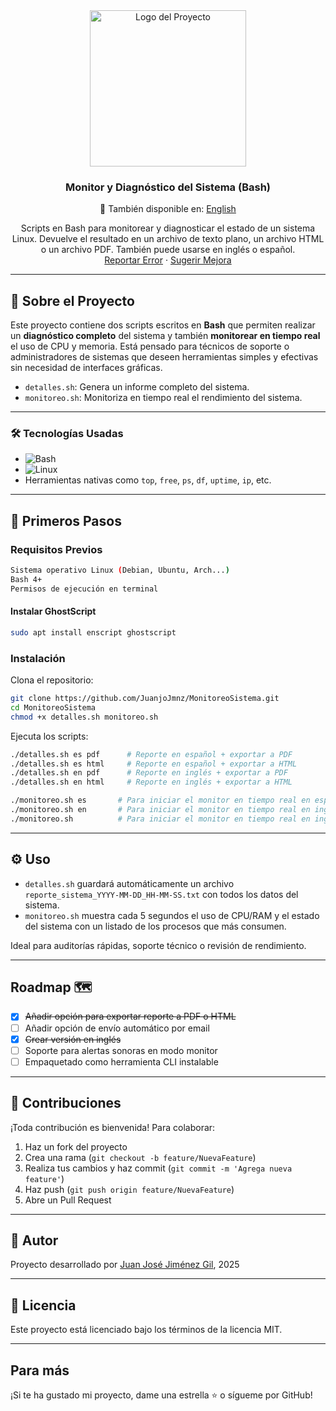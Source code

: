 <!-- LOGO -->
<div align="center">
  <a href="https://github.com/JuanjoJmnz/monitor-sistema-bash">
    <img src="https://github.com/user-attachments/assets/ed703c3e-07a0-4ffe-8bf4-7020b56b00ab" alt="Logo del Proyecto" width="250" height="250">
  </a>

<h3 align="center">Monitor y Diagnóstico del Sistema (Bash)</h3>

📘 También disponible en: [English](README.en.md)

  <p align="center">
    Scripts en Bash para monitorear y diagnosticar el estado de un sistema Linux. Devuelve el resultado en un archivo de texto plano, un archivo HTML o un archivo PDF. También puede usarse en inglés o español.
    <br />
    <a href="https://github.com/JuanjoJmnz/MonitoreoSistema/issues">Reportar Error</a>
    ·
    <a href="https://github.com/JuanjoJmnz/MonitoreoSistema/issues">Sugerir Mejora</a>
  </p>
</div>

---

## 🧾 Sobre el Proyecto

Este proyecto contiene dos scripts escritos en **Bash** que permiten realizar un **diagnóstico completo** del sistema y también **monitorear en tiempo real** el uso de CPU y memoria. Está pensado para técnicos de soporte o administradores de sistemas que deseen herramientas simples y efectivas sin necesidad de interfaces gráficas.

- `detalles.sh`: Genera un informe completo del sistema.
- `monitoreo.sh`: Monitoriza en tiempo real el rendimiento del sistema.

---

### 🛠️ Tecnologías Usadas

* ![Bash](https://img.shields.io/badge/Bash-121011?style=for-the-badge&logo=gnubash&logoColor=white)
* ![Linux](https://img.shields.io/badge/Linux-FCC624?style=for-the-badge&logo=linux&logoColor=black)
* Herramientas nativas como `top`, `free`, `ps`, `df`, `uptime`, `ip`, etc.

---

## 🚀 Primeros Pasos

### Requisitos Previos

```sh
Sistema operativo Linux (Debian, Ubuntu, Arch...)
Bash 4+
Permisos de ejecución en terminal
```

#### Instalar GhostScript
```sh
sudo apt install enscript ghostscript
```

### Instalación

Clona el repositorio:

```sh
git clone https://github.com/JuanjoJmnz/MonitoreoSistema.git
cd MonitoreoSistema
chmod +x detalles.sh monitoreo.sh
```

Ejecuta los scripts:

```sh
./detalles.sh es pdf	  # Reporte en español + exportar a PDF
./detalles.sh es html	  # Reporte en español + exportar a HTML
./detalles.sh en pdf	  # Reporte en inglés + exportar a PDF
./detalles.sh en html	  # Reporte en inglés + exportar a HTML

./monitoreo.sh es       # Para iniciar el monitor en tiempo real en español
./monitoreo.sh en       # Para iniciar el monitor en tiempo real en inglés
./monitoreo.sh          # Para iniciar el monitor en tiempo real en inglés (por defecto)
```

---

## ⚙️ Uso

- `detalles.sh` guardará automáticamente un archivo `reporte_sistema_YYYY-MM-DD_HH-MM-SS.txt` con todos los datos del sistema.
- `monitoreo.sh` muestra cada 5 segundos el uso de CPU/RAM y el estado del sistema con un listado de los procesos que más consumen.

Ideal para auditorías rápidas, soporte técnico o revisión de rendimiento.

---

## Roadmap 🗺️

- [x] <s>Añadir opción para exportar reporte a PDF o HTML</s>
- [ ] Añadir opción de envío automático por email
- [x] <s>Crear versión en inglés</s>
- [ ] Soporte para alertas sonoras en modo monitor
- [ ] Empaquetado como herramienta CLI instalable

---

## 🤝 Contribuciones

¡Toda contribución es bienvenida! Para colaborar:

1. Haz un fork del proyecto
2. Crea una rama (`git checkout -b feature/NuevaFeature`)
3. Realiza tus cambios y haz commit (`git commit -m 'Agrega nueva feature'`)
4. Haz push (`git push origin feature/NuevaFeature`)
5. Abre un Pull Request

---

## 🙋 Autor

Proyecto desarrollado por [Juan José Jiménez Gil](https://github.com/JuanjoJmnz), 2025

---

## 📄 Licencia

Este proyecto está licenciado bajo los términos de la licencia MIT.

---

## Para más

¡Si te ha gustado mi proyecto, dame una estrella ⭐ o sígueme por GitHub!
